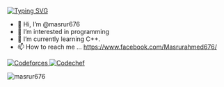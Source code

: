 [![Typing SVG](https://readme-typing-svg.demolab.com?font=Fira+Code&pause=1000&width=435&lines=Assalamualaikum+.+I+am++Masrur+...%F0%9F%98%8A)](https://git.io/typing-svg)
- 👋 Hi, I’m @masrur676
- 👀 I’m interested in programming
- 🌱 I’m currently learning C++.
- 📫 How to reach me ... https://www.facebook.com/Masrurahmed676/

<a href="https://codeforces.com/profile/c231080_masrur">
    <img alt="Codeforces" src="https://cp-logo.vercel.app/codeforces/c231080_masrur"/>
</a>

<a href="https://www.codechef.com/users/masrur676">
    <img alt="Codechef" src="https://cp-logo.vercel.app/codechef/masrur676"/>
</a>

<p align="left"> <img src="https://komarev.com/ghpvc/?username=masrur676&label=Profile%20views&color=0e75b6&style=plastic" alt="masrur676" /> </p>
